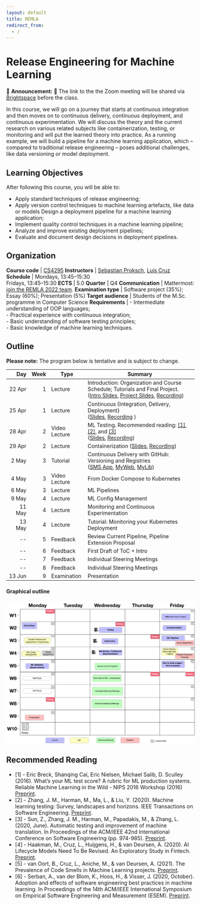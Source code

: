 ```yaml
---
layout: default
title: REMLA
redirect_from:
  - /
---
```


# Release Engineering for Machine Learning

📣 **Announcement:** 📣 The link to the the Zoom meeting will be shared via [Brightspace] before the class. 

In this course, we will go on a journey that starts at continuous integration and then moves on to continuous delivery, continuous deployment, and continuous experimentation. We will discuss the theory and the current research on various related subjects like containerization, testing, or monitoring and will put the learned theory into practice. As a running example, we will build a pipeline for a machine learning application, which – compared to traditional release engineering – poses additional challenges, like data versioning or model deployment.

## Learning Objectives

After following this course, you will be able to:

- Apply standard techniques of release engineering;
- Apply version control techniques to machine learning artefacts, like data or models Design a deployment pipeline for a machine learning application;
- Implement quality control techniques in a machine learning pipeline;
- Analyze and improve existing deployment pipelines;
- Evaluate and document design decisions in deployment pipelines.

## Organization

**Course code**       | [CS4295]
**Instructors**       | [Sebastian Proksch], [Luís Cruz]
**Schedule**          |	Mondays, 13:45–15:30 <br/> Fridays, 13:45–15:30
**ECTS** 	            | 5.0
**Quarter**           | Q4
**Communication**     | Mattermost: [join the REMLA 2022 team](https://mattermost.tudelft.nl/signup_user_complete/?id=fgaxpprdnj83zewkcnzt44rhrc).
**Examination type**  | Software project (35%); Essay (60%); Presentation (5%)
**Target audience**   |	Students of the M.Sc. programme in Computer Science
**Requirements** 	  | - Intermediate understanding of OOP languages; <br/> - Practical experience with continuous integration; <br/> - Basic understanding of software testing principles; <br/> - Basic knowledge of machine learning techniques.


## Outline

**Please note:** The program below is tentative and is subject to change.

 Day   | Week| Type | Summary
------:| ---:|---|----------|
 22&nbsp;Apr| 1   | Lecture | Introduction: Organization and Course Schedule; Tutorials and Final Project. ([Intro Slides](https://surfdrive.surf.nl/files/index.php/s/QbMlMqQDYVGGBWM/download?path=%2Fslide-exports&files=01_Intro_Orga.pdf), [Project Slides](https://surfdrive.surf.nl/files/index.php/s/QbMlMqQDYVGGBWM/download?path=%2Fslide-exports&files=01_intro_tutorials_project.pdf), [Recording](https://surfdrive.surf.nl/files/index.php/s/QbMlMqQDYVGGBWM/download?path=%2Frecordings&files=Apr%2022%20-%20Introduction%20and%20Organization.mp4))
 25 Apr| 1   | Lecture | Continuous {Integration, Delivery, Deployment}<br/>([Slides](https://surfdrive.surf.nl/files/index.php/s/QbMlMqQDYVGGBWM/download?path=%2Fslide-exports&files=02_continuous_x.pdf), [Recording](https://surfdrive.surf.nl/files/index.php/s/QbMlMqQDYVGGBWM/download?path=%2Frecordings&files=Apr%2025%20-%20Continuous%20X.mp4)  )
 28 Apr| 2   | Video Lecture | ML Testing. Recommended reading: [[1]](#1), [[2]](#2), and [[3]](#3)<br/>([Slides][slides_03], [Recording][video_03])
 29 Apr| 2   |  Lecture | Containerization ([Slides](https://surfdrive.surf.nl/files/index.php/s/QbMlMqQDYVGGBWM/download?path=%2Fslide-exports&files=04_container_orchestration.pdf), [Recording](https://surfdrive.surf.nl/files/index.php/s/QbMlMqQDYVGGBWM/download?path=%2Frecordings&files=Apr%2029%20-%20Containers%20and%20Orchestration.mp4))
 2 May | 3   |  Tutorial | Continuous Delivery with GitHub: Versioning and Registries<br/>([SMS App](https://surfdrive.surf.nl/files/index.php/s/QbMlMqQDYVGGBWM/download?path=%2Frecordings&files=May%202%20-%20Tutorial%20on%20Docker%20and%20Github%20Actions.mp4), [MyWeb](https://surfdrive.surf.nl/files/index.php/s/QbMlMqQDYVGGBWM/download?path=%2Frecordings&files=May%205%20-%20Tutorial%20Part%202%20-%20MyWeb.mp4), [MyLib](https://surfdrive.surf.nl/files/index.php/s/QbMlMqQDYVGGBWM/download?path=%2Frecordings&files=May%205%20-%20Tutorial%20Part%203%20-%20MyLib.mp4))
 4 May | 3   |  Video Lecture | From Docker Compose to Kubernetes
 6 May | 3   | Lecture | ML Pipelines
 9 May | 4   | Lecture | ML Config Management
 11 May | 4   | Lecture | Monitoring and Continuous Experimentation
 13 May | 4   | Lecture | Tutorial: Monitoring your Kubernetes Deployment
-- | 5   | Feedback | Review Current Pipeline, Pipeline Extension Proposal
-- | 6   | Feedback | First Draft of ToC + Intro
-- | 7   | Feedback | Individual Steering Meetings
-- | 8   | Feedback | Individual Steering Meetings
 13 Jun | 9  | Examination | Presentation

#### Graphical outline

![Outline 2022](../img/outline-2022.png)

## Recommended Reading

- <span id="1">[1]</span> - Eric Breck, Shanqing Cai, Eric Nielsen, Michael Salib, D. Sculley (2016). What’s your ML test score? A rubric for ML production systems. Reliable Machine Learning in the Wild - NIPS 2016 Workshop (2016) [Preprint](https://research.google/pubs/pub45742/).
- <span id="2">[2]</span> - Zhang, J. M., Harman, M., Ma, L., & Liu, Y. (2020). Machine learning testing: Survey, landscapes and horizons. IEEE Transactions on Software Engineering. [Preprint](https://arxiv.org/abs/1906.10742).
- <span id="3">[3]</span> - Sun, Z., Zhang, J. M., Harman, M., Papadakis, M., & Zhang, L. (2020, June). Automatic testing and improvement of machine translation. In Proceedings of the ACM/IEEE 42nd International Conference on Software Engineering (pp. 974-985). [Preprint](https://arxiv.org/abs/1910.02688).
- [4] - Haakman, M., Cruz, L., Huijgens, H., & van Deursen, A. (2020). AI Lifecycle Models Need To Be Revised. An Exploratory Study in Fintech. [Preprint](https://arxiv.org/abs/2010.02716).
- [5] - van Oort, B., Cruz, L., Aniche, M., & van Deursen, A. (2021). The Prevalence of Code Smells in Machine Learning projects. [Preprint](https://arxiv.org/abs/2103.04146).
- <span id="6">[6]</span> - Serban, A., van der Blom, K., Hoos, H., & Visser, J. (2020, October). Adoption and effects of software engineering best practices in machine learning. In Proceedings of the 14th ACM/IEEE International Symposium on Empirical Software Engineering and Measurement (ESEM). [Preprint](https://arxiv.org/abs/2007.14130).



[Sebastian Proksch]: https://proks.ch
[Luís Cruz]: https://luiscruz.github.io
[CS4295]: https://studiegids.tudelft.nl/a101_displayCourse.do?course_id=56383
[Brightspace]: https://brightspace.tudelft.nl/d2l/home/399673

[slides_03]: https://surfdrive.surf.nl/files/index.php/s/bJeLGmshwPv1JV5

[video_03]: https://surfdrive.surf.nl/files/index.php/s/6hfa4qEnPXbCHqg

